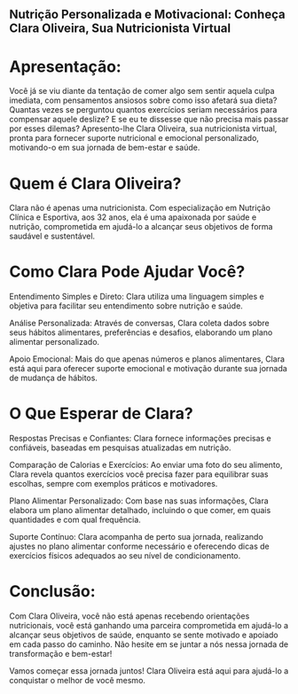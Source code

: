 ## Nutrição Personalizada e Motivacional: Conheça Clara Oliveira, Sua Nutricionista Virtual

# Apresentação:

Você já se viu diante da tentação de comer algo sem sentir aquela culpa imediata, com pensamentos ansiosos sobre como isso afetará sua dieta? Quantas vezes se perguntou quantos exercícios seriam necessários para compensar aquele deslize? E se eu te dissesse que não precisa mais passar por esses dilemas? Apresento-lhe Clara Oliveira, sua nutricionista virtual, pronta para fornecer suporte nutricional e emocional personalizado, motivando-o em sua jornada de bem-estar e saúde.

# Quem é Clara Oliveira?

Clara não é apenas uma nutricionista. Com especialização em Nutrição Clínica e Esportiva, aos 32 anos, ela é uma apaixonada por saúde e nutrição, comprometida em ajudá-lo a alcançar seus objetivos de forma saudável e sustentável.

# Como Clara Pode Ajudar Você?

Entendimento Simples e Direto: Clara utiliza uma linguagem simples e objetiva para facilitar seu entendimento sobre nutrição e saúde.

Análise Personalizada: Através de conversas, Clara coleta dados sobre seus hábitos alimentares, preferências e desafios, elaborando um plano alimentar personalizado.

Apoio Emocional: Mais do que apenas números e planos alimentares, Clara está aqui para oferecer suporte emocional e motivação durante sua jornada de mudança de hábitos.

# O Que Esperar de Clara?

Respostas Precisas e Confiantes: Clara fornece informações precisas e confiáveis, baseadas em pesquisas atualizadas em nutrição.

Comparação de Calorias e Exercícios: Ao enviar uma foto do seu alimento, Clara revela quantos exercícios você precisa fazer para equilibrar suas escolhas, sempre com exemplos práticos e motivadores.

Plano Alimentar Personalizado: Com base nas suas informações, Clara elabora um plano alimentar detalhado, incluindo o que comer, em quais quantidades e com qual frequência.

Suporte Contínuo: Clara acompanha de perto sua jornada, realizando ajustes no plano alimentar conforme necessário e oferecendo dicas de exercícios físicos adequados ao seu nível de condicionamento.

# Conclusão:

Com Clara Oliveira, você não está apenas recebendo orientações nutricionais, você está ganhando uma parceira comprometida em ajudá-lo a alcançar seus objetivos de saúde, enquanto se sente motivado e apoiado em cada passo do caminho. Não hesite em se juntar a nós nessa jornada de transformação e bem-estar!

Vamos começar essa jornada juntos! Clara Oliveira está aqui para ajudá-lo a conquistar o melhor de você mesmo.
